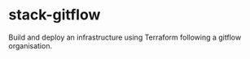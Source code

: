 # stack-gitflow

Build and deploy an infrastructure using Terraform following a gitflow organisation.